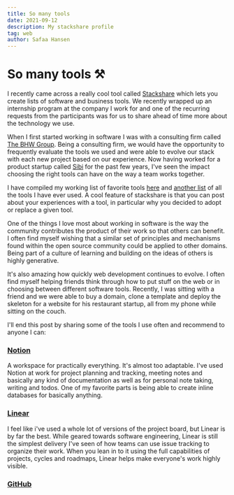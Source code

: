 ```yaml
---
title: So many tools
date: 2021-09-12
description: My stackshare profile
tag: web
author: Safaa Hansen
---
```


# So many tools ⚒

I recently came across a really cool tool called [Stackshare](https://stackshare.io) which lets you create lists of software and business tools. We recently wrapped up an internship program at the company I work for and one of the recurring requests from the participants was for us to share ahead of time more about the technology we use.

When I first started working in software I was with a consulting firm called [The BHW Group](http://thebhwgroup.com). Being a consulting firm, we would have the opportunity to frequently evaluate the tools we used and were able to evolve our stack with each new project based on our experience. Now having worked for a product startup called [Sibi](https://sibipro.com) for the past few years, I've seen the impact choosing the right tools can have on the way a team works together.

I have compiled my working list of favorite tools [here](https://stackshare.io/safaaleigh/hearted) and [another list](https://stackshare.io/safaaleigh/everythingiveeverused) of all the tools I have ever used. A cool feature of stackshare is that you can post about your experiences with a tool, in particular why you decided to adopt or replace a given tool.

One of the things I love most about working in software is the way the community contributes the product of their work so that others can benefit. I often find myself wishing that a similar set of principles and mechanisms found within the open source community could be applied to other domains. Being part of a culture of learning and building on the ideas of others is highly generative.

It's also amazing how quickly web development continues to evolve. I often find myself helping friends think through how to put stuff on the web or in choosing between different software tools. Recently, I was sitting with a friend and we were able to buy a domain, clone a template and deploy the skeleton for a website for his restaurant startup, all from my phone while sitting on the couch.

I'll end this post by sharing some of the tools I use often and recommend to anyone I can:

### [Notion](http://notion.so)

A workspace for practically everything. It's almost too adaptable. I've used Notion at work for project planning and tracking, meeting notes and basically any kind of documentation as well as for personal note taking, writing and todos. One of my favorite parts is being able to create inline databases for basically anything.

### [Linear](https://linear.app)

I feel like i've used a whole lot of versions of the project board, but Linear is by far the best. While geared towards software engineering, Linear is still the simplest delivery I've seen of how teams can use issue tracking to organize their work. When you lean in to it using the full capabilities of projects, cycles and roadmaps, Linear helps make everyone's work highly visible.

### [GitHub](http://github.com/)

